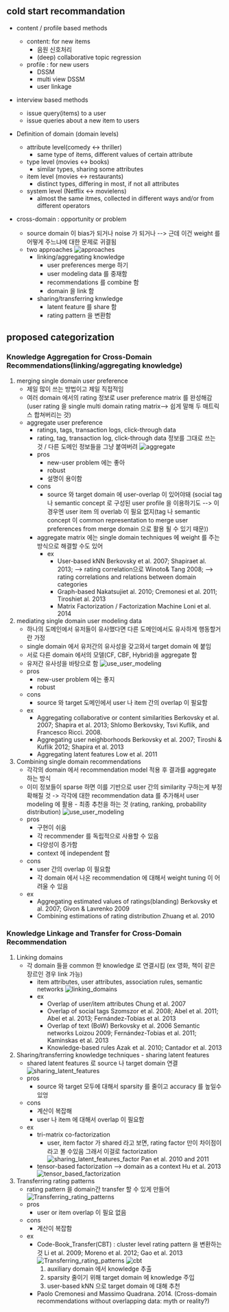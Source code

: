## cold start recommandation
* content / profile based methods
    * content: for new items
        * 음원 신호처리
        * (deep) collaborative topic regression
    * profile : for new users
        * DSSM
        * multi view DSSM
        * user linkage
* interview based methods
    * issue query(items) to a user
    * issue queries about a new item to users
    
* Definition of domain (domain levels)
	* attribute level(comedy <-> thriller)
		* same type of items, different values of certain attribute
	* type level (movies <-> books)
		* similar types, sharing some attributes
	* item level (movies <-> restaurants)
		* distinct types, differing in most, if not all attributes
	* system level (Netflix <-> movielens)
		* almost the same itmes, collected in different ways and/or from different operators
* cross-domain : opportunity or problem
	* source domain 이 bias가 되거나 noise 가 되거나
	 --> 근데 이건 weight 를 어떻게 주느냐에 대한 문제로 귀결됨
 	* two approaches
 			![approaches](images/crossdomain_1.png "approaches")
 		* linking/aggregating knowledge
 			* user preferences merge 하기
 			* user modeling data 를 중재함
 			* recommendations 를 combine 함
 			* domain 을 link 함
 		* sharing/transferring knwledge
 			* latent feature 를 share 함
 			* rating pattern 을 변환함

## proposed categorization
### Knowledge Aggregation for Cross-Domain Recommendations(linking/aggregating knowledge)
1. merging single domain user preference
	* 제일 많이 쓰는 방법이고 제일 직접적임
	* 여러 domain 에서의 rating 정보로 user preference matrix 를 완성해감(user rating 을 single multi domain rating matrix--> 쉽게 말해 두 매트릭스 합쳐버리는 것)
	* aggregate user preference
		* ratings, tags, transaction logs, click-through data
		* rating, tag, transaction log, click-through data 정보를 그대로 쓰는 것 / 다른 도메인 정보들을 그냥 붙여버려
		![aggregate](images/crossdomain_2.png "aggregate")
		* pros
			* new-user problem 에는 좋아
			* robust
			* 설명이 용이함
		* cons
			* source 와 target domain 에 user-overlap 이 있어야돼 (social tag 나 semantic concept 로 구성된 user profile 을 이용하기도 --> 이 경우엔 user item 의 overlab 이 필요 없지(tag 나 semantic concept 이 common representation to merge user preferences from merge domain 으로 활용 될 수 있기 때문))
		* aggregate matrix 에는 single domain techniques 에 weight 를 주는 방식으로 해결할 수도 있어
			* ex
				* User-based kNN
					Berkovsky et al. 2007; Shapiraet al. 2013; --> rating correlation으로
					Winoto& Tang 2008; --> rating correlations and relations between domain categories
				* Graph-based
					Nakatsujiet al. 2010; Cremonesi et al. 2011; Tiroshiet al. 2013
				* Matrix Factorization / Factorization Machine
					Loni et al. 2014
2. mediating single domain user modeling data
	* 하나의 도메인에서 유저들이 유사했다면 다른 도메인에서도 유사하게 행동할거란 가정
	* single domain 에서 유저간의 유사성을 갖고와서 target domain 에 붙임
	* 서로 다른 domain 에서의 모델(CF, CBF, Hybrid)을 aggregate 함
	* 유저간 유사성을 바탕으로 함
	![use_user_modeling](images/crossdomain_3.png "aggregate")
	* pros
		* new-user problem 에는 좋지
		* robust
	* cons
		* source 와 target 도메인에서 user 나 item 간의 overlap 이 필요함
	* ex
		* Aggregating collaborative or content similarities
			Berkovsky et al. 2007; Shapira et al. 2013; Shlomo
			Berkovsky, Tsvi Kuflik, and Francesco Ricci. 2008.
		* Aggregating user neighborhoods
			Berkovsky et al. 2007; Tiroshi & Kuflik 2012; Shapira et al. 2013
		* Aggregating latent features
			Low et al. 2011
3. Combining single domain recommendations
	* 각각의 domain 에서 recommendation model 적용 후 결과를 aggregate 하는 방식
	* 이미 정보들이 sparse 하면 이를 기반으로 user 간의 similarity 구하는게 부정확해질 것 -> 각각에 대한 recommendation data 를 추가해서 user modeling 에 활용 - 최종 추천을 하는 것
	 (rating, ranking, probability distribution)
	![use_user_modeling](images/crossdomain_3.png "aggregate")
	* pros
		* 구현이 쉬움
		* 각 recommender 를 독립적으로 사용할 수 있음
		* 다양성이 증가함
		* context 에 independent 함
	* cons
		* user 간의 overlap 이 필요함
		* 각 domain 에서 나온 recommendation 에 대해서 weight tuning 이 어려울 수 있음
	* ex
		* Aggregating estimated values of ratings(blanding)
			Berkovsky et al. 2007; Givon & Lavrenko 2009
		* Combining estimations of rating distribution
			Zhuang et al. 2010

### Knowledge Linkage and Transfer for Cross-Domain Recommendation
1. Linking domains
	* 각 domain 들을 common 한 knowledge 로 연결시킴 (ex 영화, 책이 같은 장르인 경우 link 가능)
		* item attributes, user attributes, association rules, semantic networks
		![linking_domains](images/crossdomain_4.png "linking_domains")
		* ex
			* Overlap of user/item attributes
				Chung et al. 2007
			* Overlap of social tags
				Szomszor et al. 2008; Abel et al. 2011; Abel et al. 2013;
				Fernández-Tobias et al. 2013
			* Overlap of text (BoW)
				Berkovsky et al. 2006
				Semantic networks
				Loizou 2009; Fernández-Tobias et al. 2011; Kaminskas et al. 2013
			* Knowledge-based rules
				Azak et al. 2010; Cantador et al. 2013
2. Sharing/transferring knowledge techniques - sharing latent features
	* shared latent features 로 source 나 target domain 연결
	![sharing_latent_features](images/crossdomain_5.png "sharing_latent_features")
	* pros
		* source 와 target 모두에 대해서 sparsity 를 줄이고 accuracy 를 높일수있엉
	* cons
		* 계산이 복잡해
		* user 나 item 에 대해서 overlap 이 필요함
	* ex
		* tri-matrix co-factorization
			- user, item factor 가 shared 라고 보면, rating factor 만이 차이점이라고 볼 수있음 그래서 이걸로 factorization
			![sharing_latent_features_factor](images/crossdomain_6.png "sharing_latent_features_factor")
			Pan et al. 2010 and 2011
		* tensor-based factorization --> domain as a context
			Hu et al. 2013
			![tensor_based_factorization](images/crossdomain_7.png "tensor_based_factorization")
3. Transferring rating patterns
	* rating pattern 을 domain간 transfer 할 수 있게 만들어
		![Transferring_rating_patterns](images/crossdomain_8.png "Transferring_rating_patterns")
	* pros
		* user or item overlap 이 필요 없음
	* cons
		* 계산이 복잡함
	* ex
		* Code-Book_Transfer(CBT) : cluster level rating pattern 을 변환하는 것
			Li et al. 2009; Moreno et al. 2012; Gao et al. 2013
			![Transferring_rating_patterns](images/crossdomain_9.png "Transferring_rating_patterns")
			![cbt](images/crossdomain_10.png "cbt")
			1. auxiliary domain 에서 knowledge 추출
			2. sparsity 줄이기 위해 target domain 에 knowledge 주입
			3. user-based kNN 으로 target domain 에 대해 추천
		* Paolo Cremonesi and Massimo Quadrana. 2014. (Cross-domain recommendations without overlapping data: myth or reality?)














			
